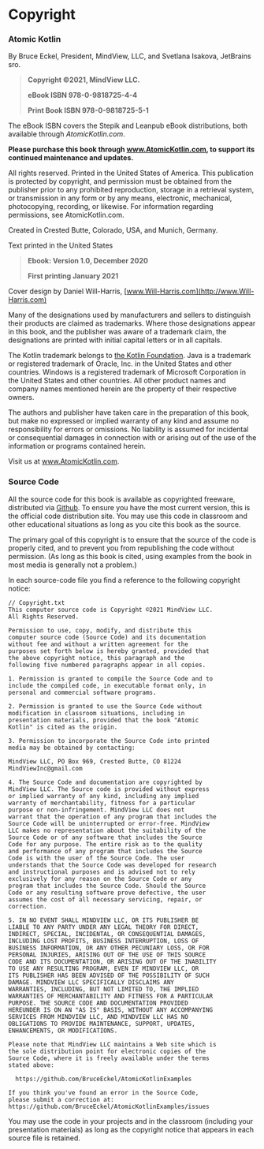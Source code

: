 # Copyright

### Atomic Kotlin

By Bruce Eckel, President, MindView, LLC, and Svetlana Isakova, JetBrains sro.

> **Copyright ©2021, MindView LLC.**
>
> **eBook ISBN 978-0-9818725-4-4**
>
> **Print Book ISBN 978-0-9818725-5-1**

The eBook ISBN covers the Stepik and Leanpub eBook distributions, both available through *AtomicKotlin.com*.

  **Please purchase this book through www.AtomicKotlin.com, to support its continued maintenance and updates.**

All rights reserved. Printed in the United States of America. This publication is protected by copyright, and permission must be obtained from the publisher prior to any prohibited reproduction, storage in a retrieval system, or transmission in any form or by any means, electronic, mechanical, photocopying, recording, or likewise. For information regarding permissions, see AtomicKotlin.com.

Created in Crested Butte, Colorado, USA, and Munich, Germany.

Text printed in the United States

> **Ebook: Version 1.0, December 2020**
>
> **First printing January 2021**

Cover design by Daniel Will-Harris, [www.Will-Harris.com](http://www.Will-Harris.com)

Many of the designations used by manufacturers and sellers to distinguish their products are claimed as trademarks. Where those designations appear in this book, and the publisher was aware of a trademark claim, the designations are printed with initial capital letters or in all capitals.

The Kotlin trademark belongs to [the Kotlin Foundation](https://kotlinlang.org/foundation/kotlin-foundation.html). Java is a trademark or registered trademark of Oracle, Inc. in the United States and other countries. Windows is a registered trademark of Microsoft Corporation in the United States and other countries. All other product names and company names mentioned herein are the property of their respective owners.

The authors and publisher have taken care in the preparation of this book, but make no expressed or implied warranty of any kind and assume no responsibility for errors or omissions. No liability is assumed for incidental or consequential damages in connection with or arising out of the use of the information or programs contained herein.

Visit us at www.AtomicKotlin.com.

### Source Code

All the source code for this book is available as copyrighted freeware, distributed via [Github](https://github.com/BruceEckel/AtomicKotlinExamples). To ensure you have the most current version, this is the official code distribution site. You may use this code in classroom and other educational situations as long as you cite this book as the source.

The primary goal of this copyright is to ensure that the source of the code is properly cited, and to prevent you from republishing the code without permission. (As long as this book is cited, using examples from the book in most media is generally not a problem.)

In each source-code file you find a reference to the following copyright notice:

```
// Copyright.txt
This computer source code is Copyright ©2021 MindView LLC.
All Rights Reserved.

Permission to use, copy, modify, and distribute this
computer source code (Source Code) and its documentation
without fee and without a written agreement for the
purposes set forth below is hereby granted, provided that
the above copyright notice, this paragraph and the
following five numbered paragraphs appear in all copies.

1. Permission is granted to compile the Source Code and to
include the compiled code, in executable format only, in
personal and commercial software programs.

2. Permission is granted to use the Source Code without
modification in classroom situations, including in
presentation materials, provided that the book "Atomic
Kotlin" is cited as the origin.

3. Permission to incorporate the Source Code into printed
media may be obtained by contacting:

MindView LLC, PO Box 969, Crested Butte, CO 81224
MindViewInc@gmail.com

4. The Source Code and documentation are copyrighted by
MindView LLC. The Source code is provided without express
or implied warranty of any kind, including any implied
warranty of merchantability, fitness for a particular
purpose or non-infringement. MindView LLC does not
warrant that the operation of any program that includes the
Source Code will be uninterrupted or error-free. MindView
LLC makes no representation about the suitability of the
Source Code or of any software that includes the Source
Code for any purpose. The entire risk as to the quality
and performance of any program that includes the Source
Code is with the user of the Source Code. The user
understands that the Source Code was developed for research
and instructional purposes and is advised not to rely
exclusively for any reason on the Source Code or any
program that includes the Source Code. Should the Source
Code or any resulting software prove defective, the user
assumes the cost of all necessary servicing, repair, or
correction.

5. IN NO EVENT SHALL MINDVIEW LLC, OR ITS PUBLISHER BE
LIABLE TO ANY PARTY UNDER ANY LEGAL THEORY FOR DIRECT,
INDIRECT, SPECIAL, INCIDENTAL, OR CONSEQUENTIAL DAMAGES,
INCLUDING LOST PROFITS, BUSINESS INTERRUPTION, LOSS OF
BUSINESS INFORMATION, OR ANY OTHER PECUNIARY LOSS, OR FOR
PERSONAL INJURIES, ARISING OUT OF THE USE OF THIS SOURCE
CODE AND ITS DOCUMENTATION, OR ARISING OUT OF THE INABILITY
TO USE ANY RESULTING PROGRAM, EVEN IF MINDVIEW LLC, OR
ITS PUBLISHER HAS BEEN ADVISED OF THE POSSIBILITY OF SUCH
DAMAGE. MINDVIEW LLC SPECIFICALLY DISCLAIMS ANY
WARRANTIES, INCLUDING, BUT NOT LIMITED TO, THE IMPLIED
WARRANTIES OF MERCHANTABILITY AND FITNESS FOR A PARTICULAR
PURPOSE. THE SOURCE CODE AND DOCUMENTATION PROVIDED
HEREUNDER IS ON AN "AS IS" BASIS, WITHOUT ANY ACCOMPANYING
SERVICES FROM MINDVIEW LLC, AND MINDVIEW LLC HAS NO
OBLIGATIONS TO PROVIDE MAINTENANCE, SUPPORT, UPDATES,
ENHANCEMENTS, OR MODIFICATIONS.

Please note that MindView LLC maintains a Web site which is
the sole distribution point for electronic copies of the
Source Code, where it is freely available under the terms
stated above:

  https://github.com/BruceEckel/AtomicKotlinExamples

If you think you've found an error in the Source Code,
please submit a correction at:
https://github.com/BruceEckel/AtomicKotlinExamples/issues
```

You may use the code in your projects and in the classroom (including your presentation materials) as long as the copyright notice that appears in each source file is retained.